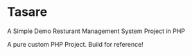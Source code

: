 # Tasare

A Simple Demo Resturant Management System Project in PHP


A pure custom PHP Project. Build for reference!
